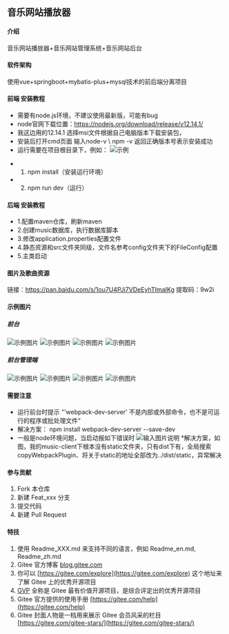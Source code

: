 ## 音乐网站播放器

#### 介绍
音乐网站播放器+音乐网站管理系统+音乐网站后台

#### 软件架构
使用vue+springboot+mybatis-plus+mysql技术的前后端分离项目

#### 前端 安装教程
- 需要有node.js环境，不建议使用最新版，可能有bug
- node官网下载位置：https://nodejs.org/download/release/v12.14.1/
- 我这边用的12.14.1 选择msi文件根据自己电脑版本下载安装包，
- 安装后打开cmd页面  输入node-v  \ npm -v 返回正确版本号表示安装成功
- 运行需要在项目根目录下，例如：
![示例](music-manager/music-manage/static/%E6%8D%95%E8%8E%B7.PNG)
* 1.  npm install（安装运行环境） 
* 2.  npm run dev（运行）

#### 后端 安装教程
* 1.配置maven仓库，刷新maven
* 2.创建music数据库，执行数据库脚本
* 3.修改application.properties配置文件
* 4.静态资源和src文件夹同级，文件名参考config文件夹下的FileConfig配置
* 5.主类启动

#### 图片及歌曲资源
链接：https://pan.baidu.com/s/1ou7U4PJi7VDeEyhTImaIKg 
提取码：9w2i

#### 示例图片
##### 前台
![示例图片](music-manager/music-manage/static/6.PNG)
![示例图片](music-manager/music-manage/static/7.PNG)
![示例图片](music-manager/music-manage/static/8.PNG)
![示例图片](music-manager/music-manage/static/9.PNG)
##### 前台管理端
![示例图片](music-manager/music-manage/static/1.PNG)
![示例图片](music-manager/music-manage/static/2.PNG)
![示例图片](music-manager/music-manage/static/3.PNG)
![示例图片](music-manager/music-manage/static/4.PNG)

#### 需要注意
* 运行前台时提示 ”'webpack-dev-server' 不是内部或外部命令，也不是可运行的程序或批处理文件“ 
* 解决方案： npm install webpack-dev-server --save-dev
* 一般是node环境问题，当启动报如下错误时
  ![输入图片说明](music-manager/music-manage/static/5.PNG)
*解决方案，如图，我的music-client下根本没有static文件夹，只有dist下有，全局搜索copyWebpackPlugin、将关于static的地址全部改为../dist/static，异常解决

#### 参与贡献

1.  Fork 本仓库
2.  新建 Feat_xxx 分支
3.  提交代码
4.  新建 Pull Request

#### 特技

1.  使用 Readme\_XXX.md 来支持不同的语言，例如 Readme\_en.md, Readme\_zh.md
2.  Gitee 官方博客 [blog.gitee.com](https://blog.gitee.com)
3.  你可以 [https://gitee.com/explore](https://gitee.com/explore) 这个地址来了解 Gitee 上的优秀开源项目
4.  [GVP](https://gitee.com/gvp) 全称是 Gitee 最有价值开源项目，是综合评定出的优秀开源项目
5.  Gitee 官方提供的使用手册 [https://gitee.com/help](https://gitee.com/help)
6.  Gitee 封面人物是一档用来展示 Gitee 会员风采的栏目 [https://gitee.com/gitee-stars/](https://gitee.com/gitee-stars/)
